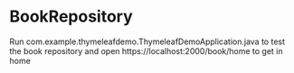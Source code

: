 # BookRepository
Run com.example.thymeleafdemo.ThymeleafDemoApplication.java
to test the book repository
and open https://localhost:2000/book/home to get in home
